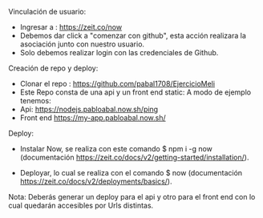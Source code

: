 

Vinculación de usuario:


- Ingresar a : https://zeit.co/now
- Debemos dar click a "comenzar con github", esta acción realizara la asociación junto con    nuestro usuario.
- Solo debemos realizar login con las credenciales de Github.

Creación de repo y deploy:

- Clonar el repo : https://github.com/pabal1708/EjercicioMeli
- Este Repo consta de una api y un front end static:
 A modo de ejemplo tenemos:
- Api: https://nodejs.pabloabal.now.sh/ping
- Front end https://my-app.pabloabal.now.sh/

Deploy:

- Instalar Now, se realiza con este comando $ npm i -g now (documentación https://zeit.co/docs/v2/getting-started/installation/).

- Deployar, lo cual se realiza con el comando $ now (documentación https://zeit.co/docs/v2/deployments/basics/).

Nota: Deberás generar un deploy para el api y otro para el front end con lo cual quedarán accesibles por Urls distintas.

